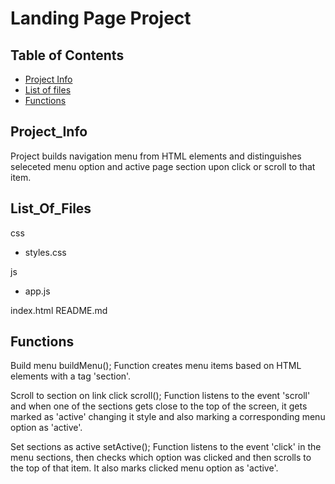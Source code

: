 # Landing Page Project

## Table of Contents

* [Project Info](#project_info)
* [List of files](#list_of_files)
* [Functions](#functions)

## Project_Info

Project builds navigation menu from HTML elements and distinguishes seleceted menu option and active page section upon click or scroll to that item.

## List_Of_Files

css
- styles.css    

js
- app.js

index.html
README.md

## Functions

Build menu
    buildMenu();
    Function creates menu items based on HTML elements with a tag 'section'.

Scroll to section on link click
    scroll();
    Function listens to the event 'scroll' and when one of the sections gets close to the top of the screen, it gets marked as 'active' changing it style and also marking a corresponding menu option as 'active'.

Set sections as active
    setActive();
    Function listens to the event 'click' in the menu sections, then checks which option was clicked and then scrolls to the top of that item. It also marks clicked menu option as 'active'.